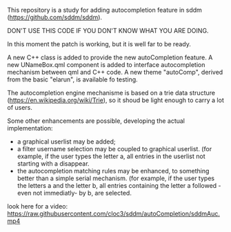 This repository is a study for adding autocompletion feature in sddm (https://github.com/sddm/sddm).

DON'T USE THIS CODE IF YOU DON'T KNOW WHAT YOU ARE DOING.

In this moment the patch is working, but it is well far to be ready.

A new C++ class is added to provide the new autoCompletion feature. 
A new UNameBox.qml component is added to interface autocompletion mechanism between qml and C++ code.
A new theme "autoComp", derived from the basic "elarun", is available fo testing.

The autocompletion engine mechanisme is based on a trie data structure (https://en.wikipedia.org/wiki/Trie), so it shoud be light enough to carry a lot of users.

Some other enhancements are possible, developing the actual implementation:

 - a graphical userlist may be added;
 - a filter username selection may be coupled to graphical userlist.
   (for example, if the user types the letter a, all entries in the userlist not starting with a disappear.
 - the autocompletion matching rules may be enhanced, to something better than a simple serial mechanism.
   (for example, if the user types the letters a and the letter b, all entries containing the letter a followed -even not immediatly- by b, are selected.

look here for a video:
https://raw.githubusercontent.com/cloc3/sddm/autoCompletion/sddmAuc.mp4
